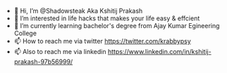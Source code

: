- 👋 Hi, I’m @Shadowsteak Aka Kshitij Prakash
- 👀 I’m interested in life hacks that makes your life easy & effcient
- 🌱 I’m currently learning bachelor's degree from Ajay Kumar Egineering College
- 📫 How to reach me via twitter https://twitter.com/krabbypsy
- 📫 Also to reach me via linkedin https://www.linkedin.com/in/kshitij-prakash-97b56999/

<!---
Shadowsteak/Shadowsteak is a ✨ special ✨ repository because its `README.md` (this file) appears on your GitHub profile.
You can click the Preview link to take a look at your changes.
--->
